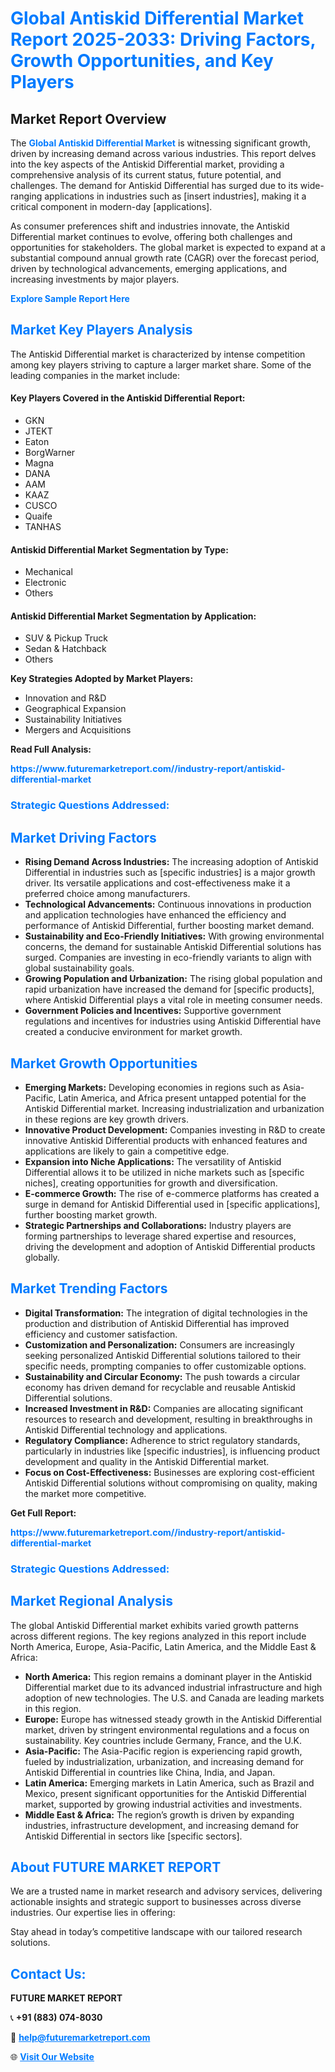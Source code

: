 <h1 style="color: #007BFF;">Global Antiskid Differential Market Report 2025-2033: Driving Factors, Growth Opportunities, and Key Players</h1>

<section id="overview">
<h2>Market Report Overview</h2>
<p>The <a href="https://www.futuremarketreport.com//industry-report/antiskid-differential-market" style="color: #007BFF; text-decoration: none;"><strong>Global Antiskid Differential Market</strong></a> is witnessing significant growth, driven by increasing demand across various industries. This report delves into the key aspects of the Antiskid Differential market, providing a comprehensive analysis of its current status, future potential, and challenges. The demand for Antiskid Differential has surged due to its wide-ranging applications in industries such as [insert industries], making it a critical component in modern-day [applications].</p>
<p>As consumer preferences shift and industries innovate, the Antiskid Differential market continues to evolve, offering both challenges and opportunities for stakeholders. The global market is expected to expand at a substantial compound annual growth rate (CAGR) over the forecast period, driven by technological advancements, emerging applications, and increasing investments by major players.</p>
</section>

<section id="overview">
<p><a href="https://www.futuremarketreport.com//request-sample/reportId=88285" style="color: #007BFF; text-decoration: none;"><strong>Explore Sample Report Here</strong></a></p>
</section>

<section id="key-players">
<h2 style="color: #007BFF;">Market Key Players Analysis</h2>
<p>The Antiskid Differential market is characterized by intense competition among key players striving to capture a larger market share. Some of the leading companies in the market include:</p>
<h4>Key Players Covered in the Antiskid Differential Report:</h4>
<ul><li>GKN</li><li>JTEKT</li><li>Eaton</li><li>BorgWarner</li><li>Magna</li><li>DANA</li><li>AAM</li><li>KAAZ</li><li>CUSCO</li><li>Quaife</li><li>TANHAS</li></ul>
<h4>Antiskid Differential Market Segmentation by Type:</h4>
<ul><li>Mechanical</li><li>Electronic</li><li>Others</li></ul>

<h4>Antiskid Differential Market Segmentation by Application:</h4>
<ul><li>SUV &amp; Pickup Truck</li><li>Sedan &amp; Hatchback</li><li>Others</li></ul>
<p><strong>Key Strategies Adopted by Market Players:</strong></p>
<ul>
<li>Innovation and R&D</li>
<li>Geographical Expansion</li>
<li>Sustainability Initiatives</li>
<li>Mergers and Acquisitions</li>
</ul>
</section>

<section>
<p><strong>Read Full Analysis: </strong></p><a href="https://www.futuremarketreport.com//industry-report/antiskid-differential-market" style="color: #007BFF; text-decoration: none;"><strong>https://www.futuremarketreport.com//industry-report/antiskid-differential-market</strong></a>
<h3 style="color: #007BFF;">Strategic Questions Addressed:</h3>
</section>

<section id="driving-factors">
<h2 style="color: #007BFF;">Market Driving Factors</h2>
<ul>
<li><strong>Rising Demand Across Industries:</strong> The increasing adoption of Antiskid Differential in industries such as [specific industries] is a major growth driver. Its versatile applications and cost-effectiveness make it a preferred choice among manufacturers.</li>
<li><strong>Technological Advancements:</strong> Continuous innovations in production and application technologies have enhanced the efficiency and performance of Antiskid Differential, further boosting market demand.</li>
<li><strong>Sustainability and Eco-Friendly Initiatives:</strong> With growing environmental concerns, the demand for sustainable Antiskid Differential solutions has surged. Companies are investing in eco-friendly variants to align with global sustainability goals.</li>
<li><strong>Growing Population and Urbanization:</strong> The rising global population and rapid urbanization have increased the demand for [specific products], where Antiskid Differential plays a vital role in meeting consumer needs.</li>
<li><strong>Government Policies and Incentives:</strong> Supportive government regulations and incentives for industries using Antiskid Differential have created a conducive environment for market growth.</li>
</ul>
</section>

<section id="growth-opportunities">
<h2 style="color: #007BFF;">Market Growth Opportunities</h2>
<ul>
<li><strong>Emerging Markets:</strong> Developing economies in regions such as Asia-Pacific, Latin America, and Africa present untapped potential for the Antiskid Differential market. Increasing industrialization and urbanization in these regions are key growth drivers.</li>
<li><strong>Innovative Product Development:</strong> Companies investing in R&D to create innovative Antiskid Differential products with enhanced features and applications are likely to gain a competitive edge.</li>
<li><strong>Expansion into Niche Applications:</strong> The versatility of Antiskid Differential allows it to be utilized in niche markets such as [specific niches], creating opportunities for growth and diversification.</li>
<li><strong>E-commerce Growth:</strong> The rise of e-commerce platforms has created a surge in demand for Antiskid Differential used in [specific applications], further boosting market growth.</li>
<li><strong>Strategic Partnerships and Collaborations:</strong> Industry players are forming partnerships to leverage shared expertise and resources, driving the development and adoption of Antiskid Differential products globally.</li>
</ul>
</section>

<section id="trending-factors">
<h2 style="color: #007BFF;">Market Trending Factors</h2>
<ul>
<li><strong>Digital Transformation:</strong> The integration of digital technologies in the production and distribution of Antiskid Differential has improved efficiency and customer satisfaction.</li>
<li><strong>Customization and Personalization:</strong> Consumers are increasingly seeking personalized Antiskid Differential solutions tailored to their specific needs, prompting companies to offer customizable options.</li>
<li><strong>Sustainability and Circular Economy:</strong> The push towards a circular economy has driven demand for recyclable and reusable Antiskid Differential solutions.</li>
<li><strong>Increased Investment in R&D:</strong> Companies are allocating significant resources to research and development, resulting in breakthroughs in Antiskid Differential technology and applications.</li>
<li><strong>Regulatory Compliance:</strong> Adherence to strict regulatory standards, particularly in industries like [specific industries], is influencing product development and quality in the Antiskid Differential market.</li>
<li><strong>Focus on Cost-Effectiveness:</strong> Businesses are exploring cost-efficient Antiskid Differential solutions without compromising on quality, making the market more competitive.</li>
</ul>
</section>

<section>
<p><strong>Get Full Report: </strong></p><a href="https://www.futuremarketreport.com//industry-report/antiskid-differential-market" style="color: #007BFF; text-decoration: none;"><strong>https://www.futuremarketreport.com//industry-report/antiskid-differential-market</strong></a>
<h3 style="color: #007BFF;">Strategic Questions Addressed:</h3>
</section>


<section id="regional-analysis">
<h2 style="color: #007BFF;">Market Regional Analysis</h2>
<p>The global Antiskid Differential market exhibits varied growth patterns across different regions. The key regions analyzed in this report include North America, Europe, Asia-Pacific, Latin America, and the Middle East & Africa:</p>
<ul>
<li><strong>North America:</strong> This region remains a dominant player in the Antiskid Differential market due to its advanced industrial infrastructure and high adoption of new technologies. The U.S. and Canada are leading markets in this region.</li>
<li><strong>Europe:</strong> Europe has witnessed steady growth in the Antiskid Differential market, driven by stringent environmental regulations and a focus on sustainability. Key countries include Germany, France, and the U.K.</li>
<li><strong>Asia-Pacific:</strong> The Asia-Pacific region is experiencing rapid growth, fueled by industrialization, urbanization, and increasing demand for Antiskid Differential in countries like China, India, and Japan.</li>
<li><strong>Latin America:</strong> Emerging markets in Latin America, such as Brazil and Mexico, present significant opportunities for the Antiskid Differential market, supported by growing industrial activities and investments.</li>
<li><strong>Middle East & Africa:</strong> The region’s growth is driven by expanding industries, infrastructure development, and increasing demand for Antiskid Differential in sectors like [specific sectors].</li>
</ul>
</section>

<footer>
<h2 style="color: #007BFF;">About FUTURE MARKET REPORT</h2>
<p>We are a trusted name in market research and advisory services, delivering actionable insights and strategic support to businesses across diverse industries. Our expertise lies in offering:</p>

<p>Stay ahead in today’s competitive landscape with our tailored research solutions.</p>

<h2 style="color: #007BFF;">Contact Us:</h2>
<p><strong>FUTURE MARKET REPORT</strong></p>
<p>📞 <strong>+91 (883) 074-8030</strong></p>
<p>📧 <strong><a href="mailto:help@futuremarketreport.com" style="color: #007BFF;">help@futuremarketreport.com</a></strong></p>
<p>🌐 <strong><a href="https://www.futuremarketreport.com/" style="color: #007BFF;">Visit Our Website</a></strong></p>
</footer>